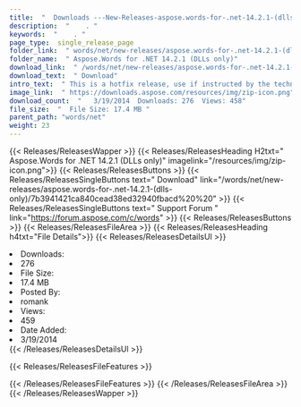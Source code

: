 ```yaml
---
title:  "  Downloads ---New-Releases-aspose.words-for-.net-14.2.1-(dlls-only) . " 
description:  "    . " 
keywords:  "    . " 
page_type:  single_release_page
folder_link:  " words/net/new-releases/aspose.words-for-.net-14.2.1-(dlls-only)/"
folder_name:  " Aspose.Words for .NET 14.2.1 (DLLs only)"
download_link:  " /words/net/new-releases/aspose.words-for-.net-14.2.1-(dlls-only)/7b3941421ca840cead38ed32940fbacd"
download_text:  " Download"
intro_text:  " This is a hotfix release, use if instructed by the technical support.  Aspose.Wo..."
image_link:  " https://downloads.aspose.com/resources/img/zip-icon.png"
download_count:  "   3/19/2014  Downloads: 276  Views: 458"
file_size:  "  File Size: 17.4 MB "
parent_path: "words/net"
weight: 23 
---
```


{{< Releases/ReleasesWapper >}}
  {{< Releases/ReleasesHeading H2txt=" Aspose.Words for .NET 14.2.1 (DLLs only)" imagelink="/resources/img/zip-icon.png">}}
  {{< Releases/ReleasesButtons >}}
    {{< Releases/ReleasesSingleButtons text=" Download" link="/words/net/new-releases/aspose.words-for-.net-14.2.1-(dlls-only)/7b3941421ca840cead38ed32940fbacd%20%20" >}}
    {{< Releases/ReleasesSingleButtons text=" Support Forum " link="https://forum.aspose.com/c/words" >}}
  {{< Releases/ReleasesButtons >}}
  {{< Releases/ReleasesFileArea >}}
    {{< Releases/ReleasesHeading h4txt="File Details">}}
    {{< Releases/ReleasesDetailsUl >}}
             <li>Downloads:</li><li>276</li><li>File Size:</li><li>17.4 MB</li><li>Posted By:</li><li>romank</li><li>Views:</li><li>459</li><li>Date Added:</li><li>3/19/2014</li>
    {{< /Releases/ReleasesDetailsUl >}}

  {{< Releases/ReleasesFileFeatures >}}
      
  {{< /Releases/ReleasesFileFeatures >}}
 {{< /Releases/ReleasesFileArea >}}
{{< /Releases/ReleasesWapper >}}


